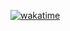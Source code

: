 [![wakatime](https://wakatime.com/badge/user/479ca6bf-fc45-4ef5-aebe-a7b92b2d8042.svg)](https://wakatime.com/@479ca6bf-fc45-4ef5-aebe-a7b92b2d8042)

<!--
**PRODEFIX/PRODEFIX** is a ✨ _special_ ✨ repository because its `README.md` (this file) appears on your GitHub profile.

Here are some ideas to get you started:

- 🔭 I’m currently working on ...
- 🌱 I’m currently learning ...
- 👯 I’m looking to collaborate on ...
- 🤔 I’m looking for help with ...
- 💬 Ask me about ...
- 📫 How to reach me: ...
- 😄 Pronouns: ...
- ⚡ Fun fact: ...
-->
